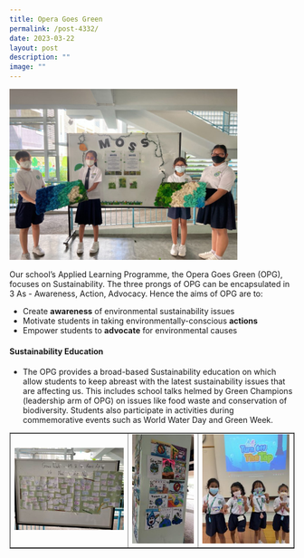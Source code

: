 ```yaml
---
title: Opera Goes Green
permalink: /post-4332/
date: 2023-03-22
layout: post
description: ""
image: ""
---
```

<img style="width: 80%;" src="/images/ogg1.jpeg" />
<p>Our school&rsquo;s Applied Learning Programme, the Opera Goes Green (OPG), focuses on Sustainability. The three prongs of OPG can be encapsulated in 3 As - Awareness, Action, Advocacy. Hence the aims of OPG are to:</p>
<ul>
<li>Create&nbsp;<strong>awareness</strong>&nbsp;of environmental sustainability issues</li>
<li>Motivate students in taking environmentally-conscious&nbsp;<strong>actions</strong></li>
<li>Empower students to&nbsp;<strong>advocate</strong>&nbsp;for environmental causes</li>
</ul>
<h4><strong>Sustainability Education</strong></h4>
<ul>
<li>The OPG provides a broad-based Sustainability education on which allow students to keep abreast with the latest sustainability issues that are affecting us. This includes school talks helmed by Green Champions (leadership arm of OPG) on issues like food waste and conservation of biodiversity. Students also participate in activities during commemorative events such as World Water Day and Green Week.</li>
</ul>
<table style="border-collapse: collapse; width: 100%;" border="1">
<tbody>
<tr>
<td style="width: 40;"><img src="/images/ogg2.jpeg"></td>
<td style="width: 25;"><img src="/images/ogg3.jpeg"></td>
<td style="width: 35;"><img src="/images/ogg4.jpeg"></td>
</tr>
</tbody>
</table>